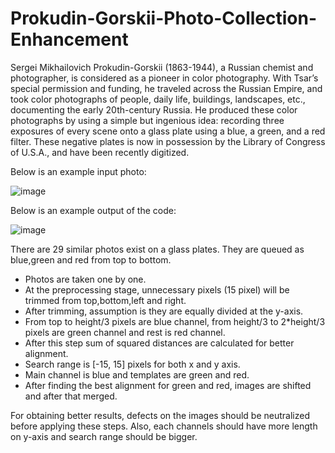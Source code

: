 # Prokudin-Gorskii-Photo-Collection-Enhancement

Sergei Mikhailovich Prokudin-Gorskii (1863-1944), a Russian chemist and photographer, is considered as a pioneer
in color photography. With Tsar’s special permission and funding, he traveled across the Russian Empire, and took
color photographs of people, daily life, buildings, landscapes, etc., documenting the early 20th-century Russia. He
produced these color photographs by using a simple but ingenious idea: recording three exposures of every scene
onto a glass plate using a blue, a green, and a red filter. These negative plates is now in possession by the Library
of Congress of U.S.A., and have been recently digitized.


Below is an example input photo:



![image](https://user-images.githubusercontent.com/80748060/204113907-24b495a0-13e2-4309-90be-9eea8d0ddb52.png)


Below is an example output of the code:


![image](https://user-images.githubusercontent.com/80748060/204113905-90b4b3b6-97a6-452e-9457-04b4f61661dc.png)


There are 29 similar photos exist on a glass plates. They are queued as blue,green and red from top to bottom.
- Photos are taken one by one.
- At the preprocessing stage, unnecessary pixels (15 pixel) will be trimmed from top,bottom,left and right.
- After trimming, assumption is they are equally divided at the y-axis.
- From top to height/3 pixels are blue channel, from height/3 to 2*height/3 pixels are green channel and rest is red channel.
- After this step sum of squared distances are calculated for better alignment.
- Search range is [-15, 15] pixels for both x and y axis.
- Main channel is blue and templates are green and red.
- After finding the best alignment for green and red, images are shifted and after that merged.

For obtaining better results, defects on the images should be neutralized before applying these steps. Also, each channels should have more length on y-axis and search range should be bigger.
